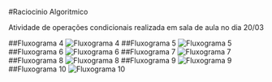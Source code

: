 #Raciocinio Algoritmico 

Atividade de operações condicionais realizada em sala de aula no dia 20/03

##Fluxograma 4
![Fluxograma 4](fluxo_ativ4.png "Fluxograma 4")
##Fluxograma 5
![Fluxograma 5](fluxo_ativ5.png "Fluxograma 5")
##Fluxograma 6
![Fluxograma 6](fluxo_ativ6.png "Fluxograma 6")
##Fluxograma 7
![Fluxograma 7](fluxo_ativ7.png "Fluxograma 7")
##Fluxograma 8
![Fluxograma 8](fluxo_ativ8.png "Fluxograma 8")
##Fluxograma 9
![Fluxograma 9](fluxo_ativ9.png "Fluxograma 9")
##Fluxograma 10
![Fluxograma 10](fluxo_ativ10.png "Fluxograma 10")